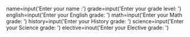 name=input('Enter your name :')
grade=input('Enter your grade level: ')
english=input('Enter your English grade: ')
math=input('Enter your Math grade: ')
history=input('Enter your History grade: ')
science=input('Enter your Science grade: ')
elective=inout('Enter your Elective grade: ')